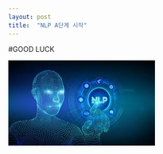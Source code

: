 ```yaml
---
layout: post
title:  "NLP A단계 시작"
---
```


#GOOD LUCK



![NLP_photo](../images/2022-01-09-NLP_A/NLP_photo.jpeg)
